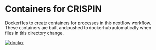 # Containers for CRISPIN

Dockerfiles to create containers for processes in this nextflow workflow.
These containers are built and pushed to dockerhub automatically when files in this directory change.

[![docker](https://github.com/CCBR/CRISPIN/actions/workflows/docker.yml/badge.svg)](https://github.com/CCBR/CRISPIN/actions/workflows/docker.yml)
